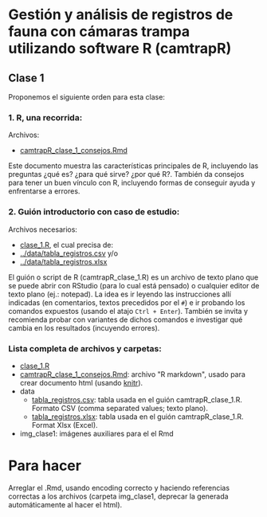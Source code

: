Gestión y análisis de registros de fauna con cámaras trampa utilizando software R (camtrapR)
============================================================================================

Clase 1
-------

Proponemos el siguiente orden para esta clase:

### 1. R, una recorrida:

Archivos:
  - [camtrapR_clase_1_consejos.Rmd](camtrapR_clase_1_consejos.Rmd)

Este documento muestra las características principales de R, incluyendo las preguntas ¿qué es? ¿para qué sirve? ¿por qué R?. También da consejos para tener un buen vínculo con R, incluyendo formas de conseguir ayuda y enfrentarse a errores.

### 2. Guión introductorio con caso de estudio:

Archivos necesarios:
  - [clase_1.R](clase_1.R), el cual precisa de:
  - [../data/tabla_registros.csv](../data/tabla_registros.csv) y/o
  - [../data/tabla_registros.xlsx](../data/tabla_registros.xlsx)

El guión o script de R (camtrapR_clase_1.R) es un archivo de texto plano que se puede abrir con RStudio (para lo cual está pensado) o cualquier editor de texto plano (ej.: notepad). La idea es ir leyendo las instrucciones allí indicadas (en comentarios, textos precedidos por el `#`) e ir probando los comandos expuestos (usando el atajo `Ctrl + Enter`). También se invita y recomienda probar con variantes de dichos comandos e investigar qué cambia en los resultados (incuyendo errores).

### Lista completa de archivos y carpetas:

- [clase_1.R](camtrapR_clase_1.R)
- [camtrapR_clase_1_consejos.Rmd](camtrapR_clase_1_consejos.Rmd): archivo "R markdown", usado para crear documento html (usando [knitr](https://yihui.name/knitr/)).
- data
  + [tabla_registros.csv](../data/tabla_registros.csv): tabla usada en el guión camtrapR_clase_1.R. Formato CSV (comma separated values; texto plano).
  + [tabla_registros.xlsx](../data/tabla_registros.xlsx): tabla usada en el guión camtrapR_clase_1.R. Format Xlsx (Excel).
- img_clase1: imágenes auxiliares para el el Rmd

Para hacer
==========

Arreglar el .Rmd, usando encoding correcto y haciendo referencias correctas a los archivos (carpeta img_clase1, deprecar la generada automáticamente al hacer el html).


